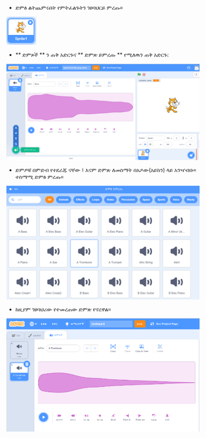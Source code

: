 + ድምፅ ልትጨምሩበት የምትፈልጉትን ገፀባህርይ ምረጡ።

![ገፀባህርይ](images/sprite-select.png)

+ ** ድምጾች ** ን ጠቅ አድርጉና ** ድምጽ ይምረጡ ** የሚለዉን ጠቅ አድርጉ:

![ድምጾች እና የድምጽ ማድመቂያ ምረጡ](images/import-sound.png)

+ ድምፆቹ በምድብ የተደራጁ ናቸው ፤ እናም ድምጽ ለመስማት በአዶው(አይከን) ላይ አንዣብቡ። ተስማሚ ድምፅ ምረጡ።

![የድምፅ መምረጫ](images/choose-sound.png)

+ ከዚያም ገፀባህሪው የተመረጠው ድምጽ የኖረዋል።

![ገፀ ባህሪው አዲስ ድምጽ ያሳያል](images/sound-imported.png)